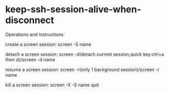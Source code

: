 # keep-ssh-session-alive-when-disconnect

Operations and Instructions

create a screen session: screen -S name     

detach a screen session: screen -d(detach current session,quick key:ctrl+a then d)/screen -d name 

resume a screen session: screen -r(only 1 background session)/screen -r name

kill a screen session: screen -X -S name quit
